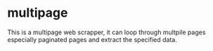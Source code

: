 # multipage
This is a multipage web scrapper, it can loop through multpile pages especially paginated pages and extract the specified data.
